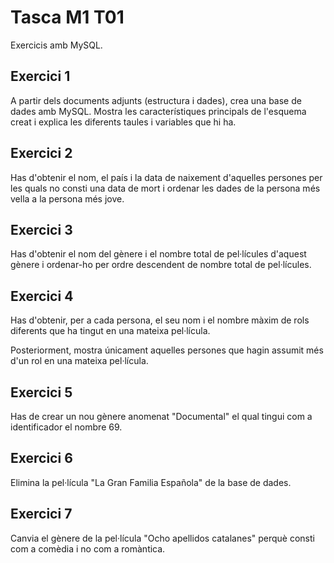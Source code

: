 # Tasca M1 T01
Exercicis amb MySQL.

## Exercici 1
A partir dels documents adjunts (estructura i dades), crea una base de dades amb MySQL. Mostra les característiques principals de l'esquema creat i explica les diferents taules i variables que hi ha.

## Exercici 2
Has d'obtenir el nom, el país i la data de naixement d'aquelles persones per les quals no consti una data de mort i ordenar les dades de la persona més vella a la persona més jove.

## Exercici 3
Has d'obtenir el nom del gènere i el nombre total de pel·lícules d'aquest gènere i ordenar-ho per ordre descendent de nombre total de pel·lícules.  

## Exercici 4
Has d'obtenir, per a cada persona, el seu nom i el nombre màxim de rols diferents que ha tingut en una mateixa pel·lícula. 

Posteriorment, mostra únicament aquelles persones que hagin assumit més d'un rol en una mateixa pel·lícula.

## Exercici 5
Has de crear un nou gènere anomenat "Documental" el qual tingui com a identificador el nombre 69.

## Exercici 6
Elimina la pel·lícula "La Gran Familia Española" de la base de dades.

## Exercici 7
Canvia el gènere de la pel·lícula "Ocho apellidos catalanes" perquè consti com a comèdia i no com a romàntica.
